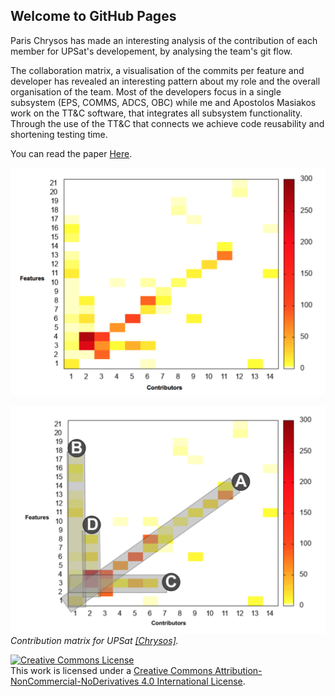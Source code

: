 ## Welcome to GitHub Pages


Paris Chrysos has made an interesting analysis of the contribution of each member for UPSat's developement, by analysing the team's git flow.

The collaboration matrix, a visualisation of the commits per feature and developer has revealed an interesting pattern about my role and the overall organisation of the team. Most of the developers focus in a single subsystem (EPS, COMMS, ADCS, OBC) while me and Apostolos Masiakos work on the TT&C software, that integrates all subsystem functionality. Through the use of the TT&C that connects we achieve code reusability and shortening testing time.

You can read the paper [Here](https://papers.ssrn.com/sol3/papers.cfm?abstract_id=3082301).

![](./cm1.png)

![](./cm2.png)
*Contribution matrix for UPSat [\[Chrysos\]](https://papers.ssrn.com/sol3/papers.cfm?abstract_id=3082301).*

<a rel="license" href="http://creativecommons.org/licenses/by-nc-nd/4.0/"><img alt="Creative Commons License" style="border-width:0" src="https://i.creativecommons.org/l/by-nc-nd/4.0/80x15.png" /></a><br />This work is licensed under a <a rel="license" href="http://creativecommons.org/licenses/by-nc-nd/4.0/">Creative Commons Attribution-NonCommercial-NoDerivatives 4.0 International License</a>.


